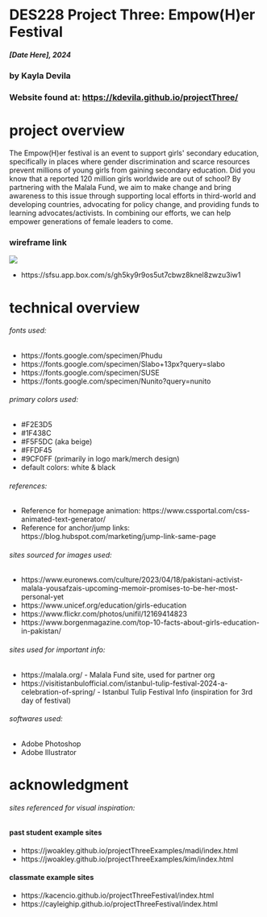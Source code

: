 # DES228 Project Three: Empow(H)er Festival
##### [Date Here], 2024 ######
### by Kayla Devila ###
### Website found at: https://kdevila.github.io/projectThree/ ###
 
# project overview
The Empow(H)er festival is an event to support girls' secondary education, specifically in places where gender discrimination and scarce resources prevent millions of young girls from gaining secondary education. Did you know that a reported 120 million girls worldwide are out of school? By partnering with the Malala Fund, we aim to make change and bring awareness to this issue through supporting local efforts in third-world and developing countries, advocating for policy change, and providing funds to learning advocates/activists. In combining our efforts, we can help empower generations of female leaders to come.

### wireframe link ###
<a href="https://github.com/kdevila/projectThree/blob/0665a0131e6549a4d4a470e41beb9cf8b8ac8c59/assets/Wireframe-1.png"></a>
<img src="assets/Wireframe-1.png"/>
<ul>
<li>https://sfsu.app.box.com/s/gh5ky9r9os5ut7cbwz8knel8zwzu3iw1</li>
</ul>


# technical overview
###### fonts used: ######
<ul>
    <li>https://fonts.google.com/specimen/Phudu</li>
    <li>https://fonts.google.com/specimen/Slabo+13px?query=slabo</li>
    <li>https://fonts.google.com/specimen/SUSE</li>
    <li>https://fonts.google.com/specimen/Nunito?query=nunito</li>
</ul>

###### primary colors used: ######
<ul>
    <li>#F2E3D5</li>
    <li>#1F438C</li>
    <li>#F5F5DC (aka beige)</li>
    <li>#FFDF45</li>
    <li>#9CF0FF (primarily in logo mark/merch design)</li>
    <li>default colors: white & black</li>
</ul>

###### references: ######
<ul>
    <li>Reference for homepage animation: https://www.cssportal.com/css-animated-text-generator/</li>
    <li>Reference for anchor/jump links: https://blog.hubspot.com/marketing/jump-link-same-page</li>
</ul>

###### sites sourced for images used: ######
<ul>
    <li>https://www.euronews.com/culture/2023/04/18/pakistani-activist-malala-yousafzais-upcoming-memoir-promises-to-be-her-most-personal-yet</li>
    <li>https://www.unicef.org/education/girls-education</li>
    <li>https://www.flickr.com/photos/unifil/12169414823</li>
    <li>https://www.borgenmagazine.com/top-10-facts-about-girls-education-in-pakistan/</li>
</ul>

###### sites used for important info: ######
<ul>
    <li>https://malala.org/ - Malala Fund site, used for partner org</li>
    <li>https://visitistanbulofficial.com/istanbul-tulip-festival-2024-a-celebration-of-spring/ - Istanbul Tulip Festival Info (inspiration for 3rd day of festival)</li>
</ul>

###### softwares used: ######
<ul>
    <li>Adobe Photoshop</li>
    <li>Adobe Illustrator</li>
</ul>

# acknowledgment 
###### sites referenced for visual inspiration: ######
#### past student example sites ####
<ul>
    <li>https://jwoakley.github.io/projectThreeExamples/madi/index.html</li>
    <li>https://jwoakley.github.io/projectThreeExamples/kim/index.html</li>
</ul>

#### classmate example sites ####
<ul>
    <li>https://kacencio.github.io/projectThreeFestival/index.html</li>
    <li>https://cayleighip.github.io/projectThreeFestival/index.html</li>
</ul>

